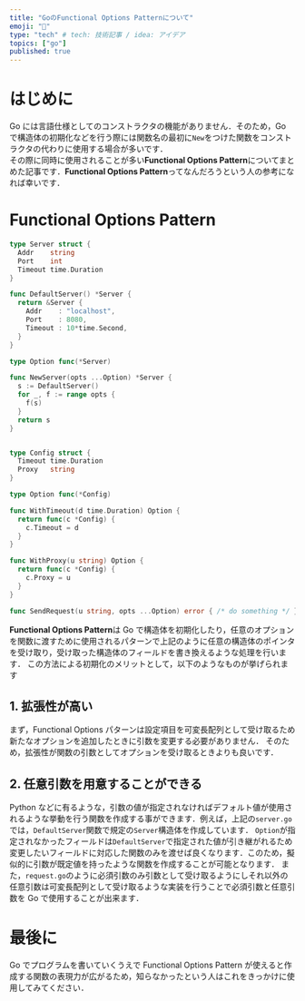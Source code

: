 ```yaml
---
title: "GoのFunctional Options Patternについて"
emoji: "🎉"
type: "tech" # tech: 技術記事 / idea: アイデア
topics: ["go"]
published: true
---
```


# はじめに

Go には言語仕様としてのコンストラクタの機能がありません．そのため，Go で構造体の初期化などを行う際には関数名の最初に`New`をつけた関数をコンストラクタの代わりに使用する場合が多いです．\
その際に同時に使用されることが多い**Functional Options Pattern**についてまとめた記事です．**Functional Options Pattern**ってなんだろうという人の参考になれば幸いです．

# Functional Options Pattern

```go:server.go
type Server struct {
  Addr    string
  Port    int
  Timeout time.Duration
}

func DefaultServer() *Server {
  return &Server {
    Addr    : "localhost",
    Port    : 8080,
    Timeout : 10*time.Second,
  }
}

type Option func(*Server)

func NewServer(opts ...Option) *Server {
  s := DefaultServer()
  for _, f := range opts {
    f(s)
  }
  return s
}
```

```go:request.go

type Config struct {
  Timeout time.Duration
  Proxy   string
}

type Option func(*Config)

func WithTimeout(d time.Duration) Option {
  return func(c *Config) {
    c.Timeout = d
  }
}

func WithProxy(u string) Option {
  return func(c *Config) {
    c.Proxy = u
  }
}

func SendRequest(u string, opts ...Option) error { /* do something */ }
```

**Functional Options Pattern**は Go で構造体を初期化したり，任意のオプションを関数に渡すために使用されるパターンで上記のように任意の構造体のポインタを受け取り，受け取った構造体のフィールドを書き換えるような処理を行います．
この方法による初期化のメリットとして，以下のようなものが挙げられます

## 1. 拡張性が高い

まず，Functional Options パターンは設定項目を可変長配列として受け取るため新たなオプションを追加したときに引数を変更する必要がありません．
そのため，拡張性が関数の引数としてオプションを受け取るときよりも良いです．

## 2. 任意引数を用意することができる

Python などに有るような，引数の値が指定されなければデフォルト値が使用されるような挙動を行う関数を作成する事ができます．例えば，上記の`server.go`では，`DefaultServer`関数で規定の`Server`構造体を作成しています．
`Option`が指定されなかったフィールドは`DefaultServer`で指定された値が引き継がれるため変更したいフィールドに対応した関数のみを渡せば良くなります．このため，擬似的に引数が既定値を持ったような関数を作成することが可能となります．
また，`request.go`のように必須引数のみ引数として受け取るようにしそれ以外の任意引数は可変長配列として受け取るような実装を行うことで必須引数と任意引数を Go で使用することが出来ます．

# 最後に

Go でプログラムを書いていくうえで Functional Options Pattern が使えると作成する関数の表現力が広がるため，知らなかったという人はこれをきっかけに使用してみてください．

